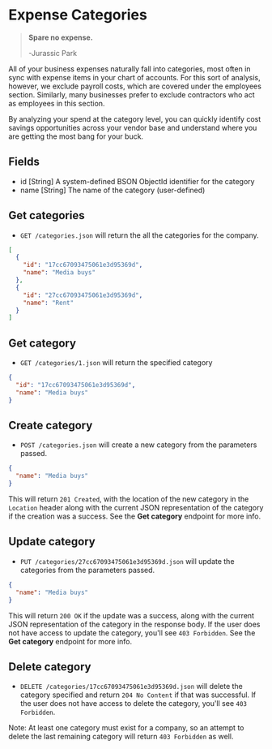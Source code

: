 Expense Categories
==================

> **Spare no expense.**
>
> -Jurassic Park

All of your business expenses naturally fall into categories, most often in sync with expense items in your chart of accounts. For this sort of analysis, however, we exclude payroll costs, which are covered under the employees section. Similarly, many businesses prefer to exclude contractors who act as employees in this section.

By analyzing your spend at the category level, you can quickly identify cost savings opportunities across your vendor base and understand where you are getting the most bang for your buck.

Fields
------

* id [String] A system-defined BSON ObjectId identifier for the category
* name [String] The name of the category (user-defined)


Get categories
------------

* `GET /categories.json` will return the all the categories for the company.

```json
[
  {
    "id": "17cc67093475061e3d95369d",
    "name": "Media buys"
  },
  {
    "id": "27cc67093475061e3d95369d",
    "name": "Rent"
  }
]
```


Get category
-----------

* `GET /categories/1.json` will return the specified category

```json
{
  "id": "17cc67093475061e3d95369d",
  "name": "Media buys"
}
```


Create category
--------------

* `POST /categories.json` will create a new category from the parameters passed.

```json
{
  "name": "Media buys"
}
```

This will return `201 Created`, with the location of the new category in the `Location` header along with the current JSON representation of the category if the creation was a success. See the **Get category** endpoint for more info.


Update category
--------------

* `PUT /categories/27cc67093475061e3d95369d.json` will update the categories from the parameters passed.

```json
{
  "name": "Media buys"
}
```

This will return `200 OK` if the update was a success, along with the current JSON representation of the category in the response body. If the user does not have access to update the category, you'll see `403 Forbidden`. See the **Get category** endpoint for more info.


Delete category
-------------

* `DELETE /categories/17cc67093475061e3d95369d.json` will delete the category specified and return `204 No Content` if that was successful. If the user does not have access to delete the category, you'll see `403 Forbidden`.

Note: At least one category must exist for a company, so an attempt to delete the last remaining category will return `403 Forbidden` as well.